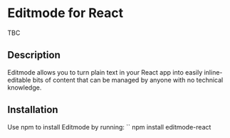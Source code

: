 # Editmode for React

TBC

## Description
Editmode allows you to turn plain text in your React app into easily inline-editable bits of content that can be managed by anyone with no technical knowledge.

## Installation
Use npm to install Editmode by running:
``
npm install editmode-react
